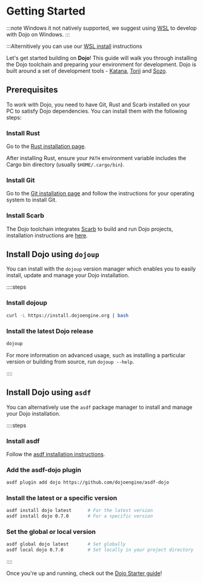 # Getting Started

:::note
Windows it not natively supported, we suggest using [WSL](https://learn.microsoft.com/en-us/windows/wsl/install) to develop with Dojo on Windows.
:::

:::Alternitively you can use our [WSL install](/getting-started/wsl) instructions

Let's get started building on **Dojo**! This guide will walk you through installing the Dojo toolchain and preparing your environment for development. Dojo is built around a set of development tools - [Katana](/toolchain/katana), [Torii](/toolchain/torii) and [Sozo](/toolchain/sozo).

<!-- TODO: Add link to the Saya page when available. -->

## Prerequisites

To work with Dojo, you need to have Git, Rust and Scarb installed on your PC to satisfy Dojo dependencies. You can install them with the following steps:

### Install Rust

Go to the [Rust installation page](https://doc.rust-lang.org/book/ch01-01-installation.html#installing-rustup-on-linux-or-macos).

After installing Rust, ensure your `PATH` environment variable includes the Cargo bin directory (usually `$HOME/.cargo/bin`).

### Install Git

Go to the [Git installation page](https://git-scm.com/downloads) and follow the instructions for your operating system to install Git.

### Install Scarb

The Dojo toolchain integrates [Scarb](https://docs.swmansion.com/scarb/) to build and run Dojo projects, installation instructions are [here](https://docs.swmansion.com/scarb/download.html).

## Install Dojo using `dojoup`

You can install with the `dojoup` version manager which enables you to easily install, update and manage your Dojo installation.

::::steps

### Install dojoup

```sh
curl -L https://install.dojoengine.org | bash
```

### Install the latest Dojo release

```sh
dojoup
```

For more information on advanced usage, such as installing a particular version or building from source, run `dojoup --help`.

::::

## Install Dojo using `asdf`

You can alternatively use the `asdf` package manager to install and manage your Dojo installation.

::::steps

### Install asdf

Follow the [asdf installation instructions](https://asdf-vm.com/guide/getting-started.html).

### Add the asdf-dojo plugin

```sh
asdf plugin add dojo https://github.com/dojoengine/asdf-dojo
```

### Install the latest or a specific version

```sh
asdf install dojo latest      # For the latest version
asdf install dojo 0.7.0       # For a specific version
```

### Set the global or local version

```sh
asdf global dojo latest       # Set globally
asdf local dojo 0.7.0         # Set locally in your project directory
```

::::

Once you're up and running, check out the [Dojo Starter guide](/tutorial/dojo-starter)!
